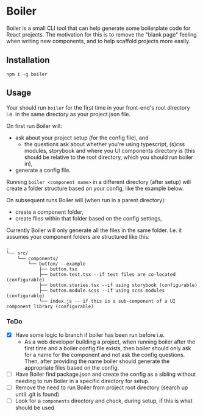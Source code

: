 # Boiler

Boiler is a small CLI tool that can help generate some boilerplate code for
React projects. The motivation for this is to remove the "blank page" feeling
when writing new components, and to help scaffold projects more easily.

## Installation

`npm i -g boiler`

## Usage

Your should run `boiler` for the first time in your front-end's root directory
i.e. in the same directory as your project.json file.

On first run Boiler will:

- ask about your project setup (for the config file), and
  - the questions ask about whether you're using typescript, (s)css modules,
    storybook and where you UI components directory is (this should be relative
    to the root directory, which you should run boiler in),
- generate a config file.

Running `boiler <component name>` in a different directory (after setup) will
create a folder structure based on your config, like the example below.

On subsequent runs Boiler will (when run in a parent directory):

- create a component folder,
- create files within that folder based on the config settings,

Currently Boiler will only generate all the files in the same folder. I.e. it
assumes your component folders are structured like this:

```
.
└── src/
    └── components/
        └── button/ --example
            ├── button.tsx
            ├── button.test.tsx --if test files are co-located (configurable)
            ├── button.stories.tsx --if using storybook (configurable)
            ├── button.module.scss --if using scss modules (configurable)
            └── index.js -- if this is a sub-component of a UI component library (configurable)
```

### ToDo

- [x] Have some logic to branch if boiler has been run before i.e.
  - As a web developer building a project, when running boiler after the first
    time and a boiler config file exists, then boiler should only ask for a name
    for the component and not ask the config questions. Then, after providing
    the name boiler should generate the appropriate files based on the config.
- [ ] Have Boiler find package.json and create the config as a sibling without
      needing to _run_ Boiler in a specific directory for setup.
- [ ] Remove the need to run Boiler from project root directory (search up until
.git is found)
- [ ] Look for a `components` directory and check, during setup, if this is what
  should be used
